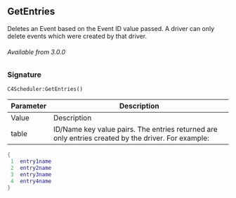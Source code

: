## GetEntries

Deletes an Event based on the Event ID value passed. A driver can only delete events which were created by that driver.

###### Available from 3.0.0


### Signature

`C4Scheduler:GetEntries()`


| Parameter | Description |
| --- | --- |
| Value| Description |
| table | ID/Name key value pairs. The entries returned are only entries created by the driver. For example: |

```lua
{
 1  entry1name
 2  entry2name
 3  entry3name
 4  entry4name
}   
```